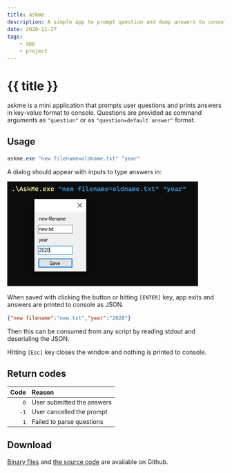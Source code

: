 ```yaml
---
title: askme
description: A simple app to prompt question and dump answers to console as JSON
date: 2020-11-27
tags:
    - app
    - project
---
```


# {{ title }}

askme is a mini application that prompts user questions and prints answers in key-value format to console.
Questions are provided as command arguments as `"question"` or as `"question=default answer"` format.

## Usage

```powershell
askme.exe "new filename=oldname.txt" "year"
```

A dialog should appear with inputs to type answers in:

![askme dialog](./askme.png)

When saved with clicking the button or hitting `[ENTER]` key, app exits and answers are printed to console as JSON.

```json
{"new filename":"new.txt","year":"2020"}
```

Then this can be consumed from any script by reading stdout and deserialing the JSON.

Hitting `[Esc]` key closes the window and nothing is printed to console.

## Return codes

| Code | Reason |
|-----:|:-------|
|`0`| User submitted the answers|
|`-1`| User cancelled the prompt|
|`1`| Failed to parse questions|


## Download

[Binary files][releases] and [the source code][source] are available on Github.

[releases]: https://github.com/abdusco/askme/releases
[source]: https://github.com/abdusco/askme